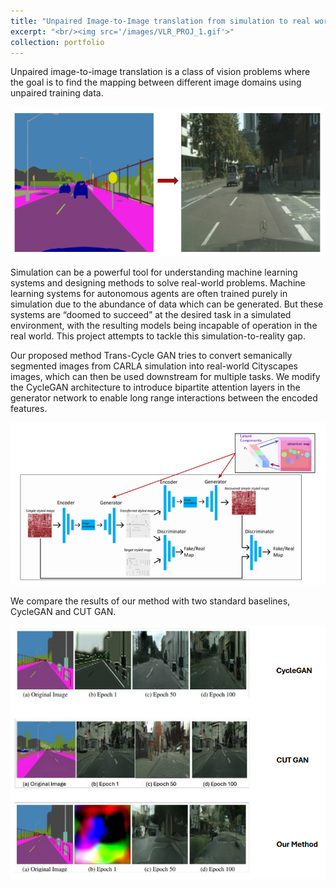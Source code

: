 ```yaml
---
title: "Unpaired Image-to-Image translation from simulation to real world images"
excerpt: "<br/><img src='/images/VLR_PROJ_1.gif'>"
collection: portfolio
---
```


Unpaired image-to-image translation is a class of vision problems where the goal is to find the mapping between different image domains using unpaired training data.

![](/images/intro_1.png)

Simulation can be a powerful tool for understanding machine learning systems and designing methods to solve real-world problems. 
Machine learning systems for autonomous agents are often trained purely in simulation due to the abundance of data which can be generated. But these systems are “doomed to succeed” at the desired task in a simulated environment, with the resulting models being incapable of operation in the real world. This project attempts to tackle this simulation-to-reality gap.

Our proposed method Trans-Cycle GAN tries to convert semanically segmented images from CARLA simulation into real-world Cityscapes images, which can then be used downstream for multiple tasks. We modify the CycleGAN architecture to introduce bipartite attention layers in the generator network to enable long range interactions between the encoded features. 

![](/images/vlr_arch.png)

We compare the results of our method with two standard baselines, CycleGAN and CUT GAN. 

![](/images/vlrprojres.png)



